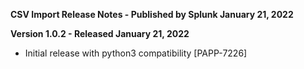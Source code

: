 **CSV Import Release Notes - Published by Splunk January 21, 2022**


**Version 1.0.2 - Released January 21, 2022**

* Initial release with python3 compatibility [PAPP-7226]